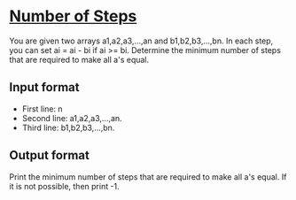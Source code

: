 # [Number of Steps][link]

You are given two arrays a1,a2,a3,...,an and b1,b2,b3,...,bn. In each step, you can set ai = ai - bi if ai >= bi. Determine the minimum number of steps that are required to make all a's equal.

## Input format

- First line: n
- Second line: a1,a2,a3,...,an.
- Third line: b1,b2,b3,...,bn.

## Output format

Print the minimum number of steps that are required to make all a's equal. If it is not possible, then print -1.

[link]: https://www.hackerearth.com/practice/basic-programming/input-output/basics-of-input-output/practice-problems/algorithm/make-all-equal-90a21ab2/
